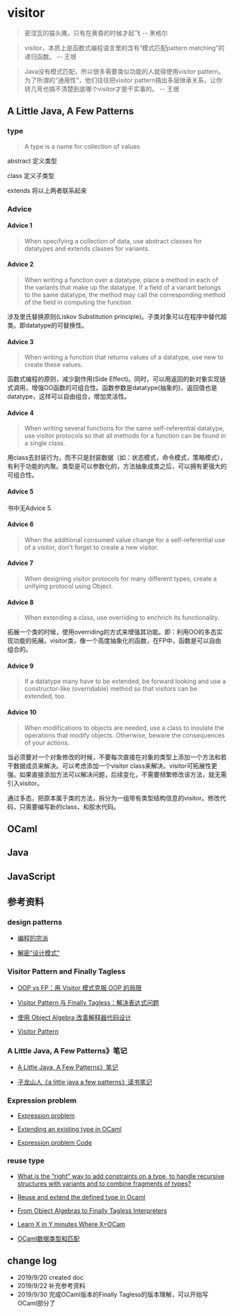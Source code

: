 # visitor

> 密涅瓦的猫头鹰，只有在黄昏的时候才起飞
-- 黑格尔

> visitor，本质上是函数式编程语言里的含有“模式匹配pattern matching”的递归函数。
-- 王垠

> Java没有模式匹配，所以很多需要类似功能的人就得使用visitor pattern。为了所谓的“通用性”，他们往往把visitor pattern搞出多层继承关系，让你转几弯也搞不清楚到底哪个visitor才是干实事的。
-- 王垠

## A Little Java, A Few Patterns

### type

> A type is a name for collection of values

abstract 定义类型

class 定义子类型

extends 将以上两者联系起来

### Advice

#### Advice 1

> When specifying a collection of data, use abstract classes for datatypes and extends classes for variants.

#### Advice 2

> When writing a function over a datatype, place a method in each of the variants that make up the datatype. If a field of a variant belongs to the same datatype, the method may call the corresponding method of the field in computing the function.

涉及里氏替换原则(Liskov Substitution principle)。子类对象可以在程序中替代超类。即datatype的可替换性。

#### Advice 3

> When writing a function that returns values of a datatype, use new to create these values.

函数式编程的原则，减少副作用(Side Effect)。同时，可以用返回的新对象实现链式调用，增强OO函数的可组合性。函数参数是datatype(抽象的)，返回值也是datatype，这样可以自由组合，增加灵活性。

#### Advice 4

> When writing several functions for the same self-referential datatype, use visitor protocols so that all methods for a function can be found in a single class.

用class去封装行为，而不只是封装数据（如：状态模式，命令模式，策略模式），有利于功能的内聚。类型是可以参数化的，方法抽象成类之后，可以拥有更强大的可组合性。

#### Advice 5

书中无Advice 5.

#### Advice 6

> When the additional consumed value change for a self-referential use of a visitor, don't forget to create a new visitor.

#### Advice 7

> When designing visitor protocols for many different types, create a unifying protocol using Object.

#### Advice 8

> When extending a class, use overriding to enchrich its functionality.

拓展一个类的时候，使用overriding的方式来增强其功能。即：利用OO的多态实现功能的拓展。visitor类，像一个高度抽象化的函数，在FP中，函数是可以自由组合的。

#### Advice 9

> If a datatype many have to be extended, be forward looking and use a constructor-like (overridable) method so that visitors can be extended, too.

#### Advice 10

> When modifications to objects are needed, use a class to insulate the operations that modify objects. Otherwise, beware the consequences of your actions.

当必须要对一个对象修改的时候，不要每次直接在对象的类型上添加一个方法和若干数据成员来解决。可以考虑添加一个visitor class来解决。visitor可拓展性更强。如果直接添加方法可以解决问题，后续变化，不需要频繁修改该方法，就无需引入visitor。

通过多态，把原本属于类的方法，拆分为一组带有类型结构信息的visitor。修改代码，只需要编写新的class，和胶水代码。

## OCaml

## Java

## JavaScript


## 参考资料

### design patterns

- [编程的宗派](https://www.yinwang.org/blog-cn/2015/04/03/paradigms)

- [解密“设计模式”](https://www.yinwang.org/blog-cn/2013/03/07/design-patterns)

### Visitor Pattern and Finally Tagless

- [OOP vs FP：用 Visitor 模式克服 OOP 的局限](http://mxm.ink/post/2018-07-31-oop-vs-fp/)

- [Visitor Pattern 与 Finally Tagless：解决表达式问题](https://ice1000.org/2019/01/01/FinallyTaglessVisitorPattern/)

- [使用 Object Algebra 改善解释器代码设计](https://zjuwyd.com/2018/10/03/ObjectAlgebra/)

- [Visitor Pattern](https://zhuanlan.zhihu.com/p/35987864)


### A Little Java, A Few Patterns》笔记

- [A Little Java, A Few Patterns》笔记](https://a-little-java-a-few-patterns.readthedocs.io/zh_CN/latest/foreword.html)

- [子龙山人《a little java a few patterns》读书笔记](https://zilongshanren.com/post/a-little-java-a-few-patterns-book-review/)



### Expression problem

- [Expression problem](https://en.wikipedia.org/wiki/Expression_problem)

- [Extending an existing type in OCaml](https://stackoverflow.com/questions/1746743/extending-an-existing-type-in-ocaml)

- [Expression problem Code](http://caml.inria.fr/cgi-bin/viewvc.cgi/ocaml/trunk/testlabl/mixin.ml?diff_format=c&view=markup&pathrev=10238)

### reuse type

- [What is the “right” way to add constraints on a type, to handle recursive structures with variants and to combine fragments of types?](https://discuss.ocaml.org/t/what-is-the-right-way-to-add-constraints-on-a-type-to-handle-recursive-structures-with-variants-and-to-combine-fragments-of-types/2810/2)

- [Reuse and extend the defined type in Ocaml](https://stackoverflow.com/questions/6881652/reuse-and-extend-the-defined-type-in-ocaml)

- [From Object Algebras to Finally Tagless Interpreters](https://oleksandrmanzyuk.wordpress.com/2014/06/18/from-object-algebras-to-finally-tagless-interpreters-2/?nally-tagless-interpreters-2%2F)

- [Learn X in Y minutes Where X=OCam](https://learnxinyminutes.com/docs/ocaml/)

- [OCaml数据类型和匹配](https://ocaml.org/learn/tutorials/data_types_and_matching.zh.html)

## change log

- 2019/9/20 created doc
- 2019/9/22 补充参考资料
- 2019/9/30 完成OCaml版本的Finally Tagless的版本理解，可以开始写OCaml部分了
